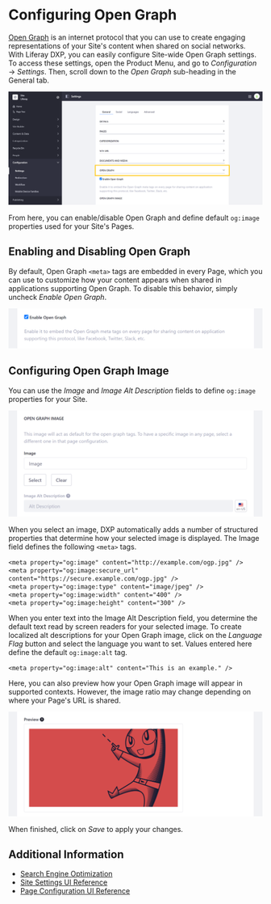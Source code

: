 # Configuring Open Graph

[Open Graph](https://ogp.me/) is an internet protocol that you can use to create engaging representations of your Site's content when shared on social networks. With Liferay DXP, you can easily configure Site-wide Open Graph settings. To access these settings, open the Product Menu, and go to *Configuration* &rarr; *Settings*. Then, scroll down to the *Open Graph* sub-heading in the General tab.

![Configure Site-wide Open Graph settings in the General tab of your Site's settings.](./configuring-open-graph/images/01.png)

From here, you can enable/disable Open Graph and define default `og:image` properties used for your Site's Pages.

## Enabling and Disabling Open Graph

By default, Open Graph `<meta>` tags are embedded in every Page, which you can use to customize how your content appears when shared in applications supporting Open Graph. To disable this behavior, simply uncheck *Enable Open Graph*.

![Enable or disable embedded Open Graph tags in your Site's Pages.](./configuring-open-graph/images/02.png)

## Configuring Open Graph Image

You can use the *Image* and *Image Alt Description* fields to define `og:image` properties for your Site.

![Define the default og:image and og:image:alt properties used for your Site.](./configuring-open-graph/images/03.png)

When you select an image, DXP automatically adds a number of structured properties that determine how your selected image is displayed. The Image field defines the following `<meta>` tags.

```
<meta property="og:image" content="http://example.com/ogp.jpg" />
<meta property="og:image:secure_url" content="https://secure.example.com/ogp.jpg" />
<meta property="og:image:type" content="image/jpeg" />
<meta property="og:image:width" content="400" />
<meta property="og:image:height" content="300" />
```

When you enter text into the Image Alt Description field, you determine the default text read by screen readers for your selected image. To create localized alt descriptions for your Open Graph image, click on the *Language Flag* button and select the language you want to set. Values entered here define the default `og:image:alt` tag.

```
<meta property="og:image:alt" content="This is an example." />
```

Here, you can also preview how your Open Graph image will appear in supported contexts. However, the image ratio may change depending on where your Page's URL is shared.

![Preview your default Open Graph configuration.](./configuring-open-graph/images/05.png)

When finished, click on *Save* to apply your changes.

## Additional Information

* [Search Engine Optimization](./../optimizing-sites/search_engine_optimization.html)
* [Site Settings UI Reference](./site-settings-ui-reference.md)
* [Page Configuration UI Reference](./../creating-pages/page-settings/page-configuration-ui-reference.md)
